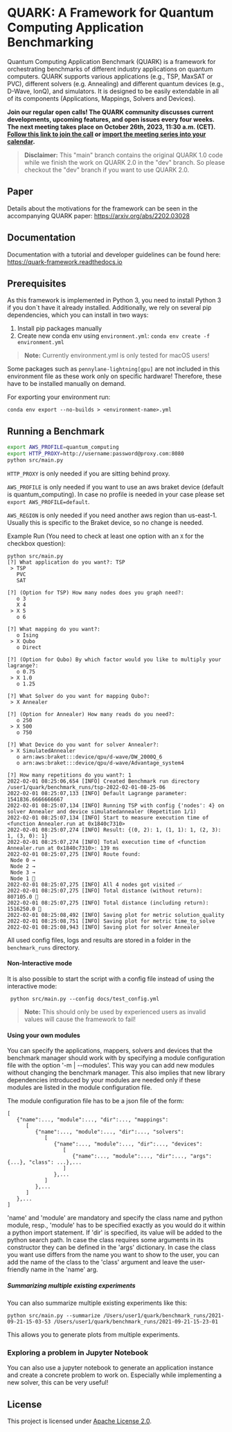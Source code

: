 # QUARK: A Framework for Quantum Computing Application Benchmarking

Quantum Computing Application Benchmark (QUARK) is a framework for orchestrating benchmarks of different industry applications on quantum computers. 
QUARK supports various applications (e.g., TSP, MaxSAT or PVC), different solvers (e.g. Annealing) and different quantum devices (e.g., D-Wave, IonQ), and simulators.
It is designed to be easily extendable in all of its components (Applications, Mappings, Solvers and Devices).

**Join our regular open calls! The QUARK community discusses current developments, upcoming features, and open issues every four weeks. The next meeting takes place on October 26th, 2023, 11:30 a.m. (CET). [Follow this link to join the call](https://teams.microsoft.com/l/meetup-join/19%3ameeting_OTRmYThjMTItMzBiZS00MzRlLTg0NmYtOGVhYzU1YmU2Y2U4%40thread.v2/0?context=%7b%22Tid%22%3a%22ce849bab-cc1c-465b-b62e-18f07c9ac198%22%2c%22Oid%22%3a%22ecadc95c-7513-4840-bbe3-8c2f0ccf6e90%22%7d) or [import the meeting series into your calendar](https://github.com/QUARK-framework/QUARK/blob/advertise_open_call/Open_Call_QUARK.ics).**

> __Disclaimer:__ This "main" branch contains the original QUARK 1.0 code while we finish the work on QUARK 2.0 in the "dev" branch. So please checkout the "dev" branch if you want to use QUARK 2.0.



## Paper
Details about the motivations for the framework can be seen in the accompanying QUARK paper: https://arxiv.org/abs/2202.03028

## Documentation
Documentation with a tutorial and developer guidelines can be found here: https://quark-framework.readthedocs.io

## Prerequisites
As this framework is implemented in Python 3, you need to install Python 3 if you don`t have it already installed. 
Additionally, we rely on several pip dependencies, which you can install in two ways:

1. Install pip packages manually
2. Create new conda env using `environment.yml`:
    ```conda env create -f environment.yml```

> __Note:__ Currently environment.yml is only tested for macOS users!

Some packages such as `pennylane-lightning[gpu]` are not included in this environment file as these work only on specific
hardware! Therefore, these have to be installed manually on demand.

For exporting your environment run:
```
conda env export --no-builds > <environment-name>.yml
```

## Running a Benchmark

```bash 
export AWS_PROFILE=quantum_computing
export HTTP_PROXY=http://username:password@proxy.com:8080 
python src/main.py
```
`HTTP_PROXY` is only needed if you are sitting behind proxy.

`AWS_PROFILE` is only needed if you want to use an aws braket device (default is quantum_computing). 
In case no profile is needed in your case please set `export AWS_PROFILE=default`.

`AWS_REGION` is only needed if you need another aws region than us-east-1.
Usually this is specific to the Braket device, so no change is needed.

Example Run (You need to check at least one option with an ``X`` for the checkbox question):
```
python src/main.py 
[?] What application do you want?: TSP
 > TSP
   PVC
   SAT

[?] (Option for TSP) How many nodes does you graph need?: 
   o 3
   X 4
 > X 5
   o 6

[?] What mapping do you want?: 
   o Ising
 > X Qubo
   o Direct

[?] (Option for Qubo) By which factor would you like to multiply your lagrange?: 
   o 0.75
 > X 1.0
   o 1.25

[?] What Solver do you want for mapping Qubo?: 
 > X Annealer

[?] (Option for Annealer) How many reads do you need?: 
   o 250
 > X 500
   o 750

[?] What Device do you want for solver Annealer?: 
 > X SimulatedAnnealer
   o arn:aws:braket:::device/qpu/d-wave/DW_2000Q_6
   o arn:aws:braket:::device/qpu/d-wave/Advantage_system4

[?] How many repetitions do you want?: 1
2022-02-01 08:25:06,654 [INFO] Created Benchmark run directory /user1/quark/benchmark_runs/tsp-2022-02-01-08-25-06
2022-02-01 08:25:07,133 [INFO] Default Lagrange parameter: 1541836.6666666667
2022-02-01 08:25:07,134 [INFO] Running TSP with config {'nodes': 4} on solver Annealer and device simulatedannealer (Repetition 1/1)
2022-02-01 08:25:07,134 [INFO] Start to measure execution time of <function Annealer.run at 0x1840c7310>
2022-02-01 08:25:07,274 [INFO] Result: {(0, 2): 1, (1, 1): 1, (2, 3): 1, (3, 0): 1}
2022-02-01 08:25:07,274 [INFO] Total execution time of <function Annealer.run at 0x1840c7310>: 139 ms
2022-02-01 08:25:07,275 [INFO] Route found:
 Node 0 →
 Node 2 →
 Node 3 →
 Node 1 🏁
2022-02-01 08:25:07,275 [INFO] All 4 nodes got visited ✅ 
2022-02-01 08:25:07,275 [INFO] Total distance (without return): 807105.0 📏 
2022-02-01 08:25:07,275 [INFO] Total distance (including return): 1516250.0 📏 
2022-02-01 08:25:08,492 [INFO] Saving plot for metric solution_quality
2022-02-01 08:25:08,751 [INFO] Saving plot for metric time_to_solve
2022-02-01 08:25:08,943 [INFO] Saving plot for solver Annealer
```

All used config files, logs and results are stored in a folder in the ```benchmark_runs``` directory.

#### Non-Interactive mode
It is also possible to start the script with a config file instead of using the interactive mode:
```
 python src/main.py --config docs/test_config.yml
```

> __Note:__ This should only be used by experienced users as invalid values will cause the framework to fail!

#### Using your own modules
You can specify the applications, mappers, solvers and devices that the benchmark manager should work with by
specifying a module configuration file with the option '-m | --modules'. This way you can add new modules without
changing the benchmark manager. This also implies that new library dependencies introduced by your modules are
needed only if these modules are listed in the module configuration file.

The module configuration file has to be a json file of the form:
```
[
   {"name":..., "module":..., "dir":..., "mappings":
      [
         {"name":..., "module":..., "dir":..., "solvers":
            [
               {"name":..., "module":..., "dir":..., "devices":
                  [
                     {"name":..., "module":..., "dir":..., "args": {...}, "class": ...},...
                  ]
               },...
            ]
         },...
      ]
   },...
]
```
'name' and 'module' are mandatory and specify the class name and python module, resp.,
'module' has to be specified exactly as you would do it within a python import statement. If 'dir' is specified, its
value will be added to the python search path. 
In case the class requires some arguments in its constructor they can be defined in the 'args' dictionary.
In case the class you want use differs from the name you want to show to the user, you can add the name of the class to
the 'class' argument and leave the user-friendly name in the 'name' arg.

##### Summarizing multiple existing experiments
You can also summarize multiple existing experiments like this:
```
python src/main.py --summarize /Users/user1/quark/benchmark_runs/2021-09-21-15-03-53 /Users/user1/quark/benchmark_runs/2021-09-21-15-23-01
```
This allows you to generate plots from multiple experiments.

### Exploring a problem in Jupyter Notebook
You can also use a jupyter notebook to generate an application instance
and create a concrete problem to work on. Especially while implementing a new solver, this can be very useful!

## License

This project is licensed under [Apache License 2.0](LICENSE).
